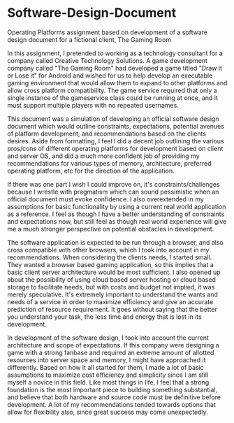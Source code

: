# Software-Design-Document
Operating Platforms assignment based on development of a software design document for a fictional client, The Gaming Room

In this assignment, I pretended to working as a technology consultant for a company called Creative Technology Solutions. A game development company called "The Gaming Room" had developed a game titled "Draw it or Lose it" for Android and wished for us to help develop an executable gaming environment that would allow them to expand to other platforms and allow cross platform compatibility. The game service required that only a single instance of the gameservice class could be running at once, and it must support multiple players with no repeated usernames.

This document was a simulation of developing an official software design document which would outline constraints, expectations, potential avenues of platform development, and recommendations based on the clients desires. Aside from formatting, I feel I did a decent job outlining the various pros/cons of different operating platforms for development based on client and server OS, and did a much more confident job of providing my recommendations for various types of memory, architecture, preferred operating platform, etc for the direction of the application.

If there was one part I wish I could improve on, it's constraints/challenges because I wrestle with pragmatism which can sound pessimistic when an official document must evoke confidence. I also overextended in my assumptions for basic functionality by using a current real world application as a reference. I feel as though I have a better understanding of constraints and expectations now, but still feel as though real world experience will give me a much stronger perspective on potential obstacles in development.

The software application is expected to be run through a browser, and also cross compatible with other browsers, which I took into account in my recommendations. When considering the clients needs, I started small. They wanted a browser based gaming application, so this implies that a basic client server architecture would be most sufficient. I also opened up about the possibility of using cloud based server hosting or cloud based storage to facilitate needs, but with costs and budget not implied, it was merely speculative. It's extremely important to understand the wants and needs of a service in order to maximize efficiency and give an accurate prediction of resource requirement. It goes without saying that the better you understand your task, the less time and energy that is lost in its development.

In development of the software design, I took into account the current architecture and scope of expectations. If this company were designing a game with a strong fanbase and required an extreme amount of allotted resources into server space and memory, I might have approached it differently. Based on how it all started for them, I made a lot of basic assumptions to maximize cost efficiency and simplicity since I am still myself a novice in this field. Like most things in life, I feel that a strong foundation is the most important piece to building something substantial, and believe that both hardware and source code must be definitive before development. A lot of my recommendations tended towards options that allow for flexibility also, since great success may come unexpectedly. 
